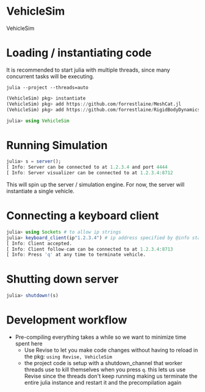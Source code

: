 # VehicleSim
VehicleSim

# Loading / instantiating code

It is recommended to start julia with multiple threads, since many concurrent tasks will be executing. 

```
julia --project --threads=auto
```

```julia
(VehicleSim) pkg> instantiate
(VehicleSim) pkg> add https://github.com/forrestlaine/MeshCat.jl
(VehicleSim) pkg> add https://github.com/forrestlaine/RigidBodyDynamics.jl
```

```julia
julia> using VehicleSim
```

# Running Simulation

```julia
julia> s = server();
[ Info: Server can be connected to at 1.2.3.4 and port 4444
[ Info: Server visualizer can be connected to at 1.2.3.4:8712
```

This will spin up the server / simulation engine. For now, the server will instantiate a single vehicle. 

# Connecting a keyboard client

```julia
julia> using Sockets # to allow ip strings
julia> keyboard_client(ip"1.2.3.4") # ip address specified by @info statement when starting server
[ Info: Client accepted.
[ Info: Client follow-cam can be connected to at 1.2.3.4:8713
[ Info: Press 'q' at any time to terminate vehicle.
```

# Shutting down server
```julia
julia> shutdown!(s)
```

# Development workflow
- Pre-compiling everything takes a while so we want to minimize time spent here
  - Use Revise to let you make code changes without having to reload in the pkg: `using Revise, VehicleSim`
  - the project code is setup with a shutdown_channel that worker threads use to kill themselves when you press `q`. this lets us use Revise since the threads don't keep running making us terminate the entire julia instance and restart it and the precompilation again
